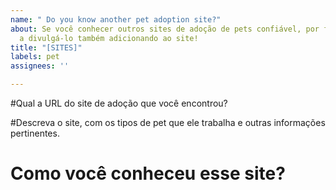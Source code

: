```yaml
---
name: " Do you know another pet adoption site?"
about: Se você conhecer outros sites de adoção de pets confiável, por favor, me ajude
  a divulgá-lo também adicionando ao site!
title: "[SITES]"
labels: pet
assignees: ''

---
```


#Qual a URL do site de adoção que você encontrou?


#Descreva o site, com os tipos de pet que ele trabalha e outras informações pertinentes.


# Como você conheceu esse site?
